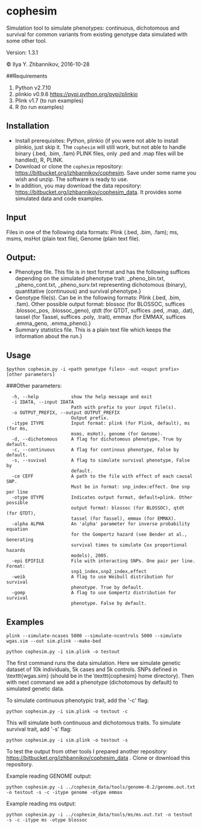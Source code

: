 # cophesim

Simulation tool to simulate phenotypes: continuous, dichotomous and survival for common variants from existing genotype data simulated with some other tool.

Version: 1.3.1

© Ilya Y. Zhbannikov, 2016-10-28

##Requirements

1. Python v2.7.10
2. plinkio v0.9.6 https://pypi.python.org/pypi/plinkio
3. Plink v1.7 (to run examples)
4. R (to run examples)

## Installation

* Install prerequisites: Python, plinkio (if you were not able to install plinkio, just skip it. The ```cophesim``` will still work, but not able to handle binary (.bed, .bim, .fam) PLINK files, only .ped and .map files will be handled), R, PLINK.
* Download or clone the ```cophesim``` repository: https://bitbucket.org/izhbannikov/cophesim. Save under some name you wish and unzip. The software is ready to use.
* In addition, you may download the data repository: https://bitbucket.org/izhbannikov/cophesim_data. It provides some simulated data and code examples.


## Input

Files in one of the following data formats: Plink (.bed, .bim, .fam); ms, msms, msHot (plain text file), Genome (plain text file).

## Output:

* Phenotype file. This file is in text format and has the following suffices depending on the simulated phenotype trait: _pheno_bin.txt, _pheno_cont.txt, _pheno_surv.txt representing dichotomous (binary), quantitative (continuous) and survival phenotype.}
* Genotype file(s). Can be in the following formats: Plink (.bed, .bim, .fam). Other possible output format: blossoc (for BLOSSOC, suffices  .blossoc_pos, .blossoc_geno), qtdt (for QTDT, suffices .ped, .map, .dat), tassel (for Tassel, suffices .poly, .trait), emmax (for EMMAX, suffices  .emma_geno, .emma_pheno).}
* Summary statistics file. This is a plain text file which keeps the information about the run.}

## Usage
```
$python cophesim.py -i <path genotype files> -out <ouput prefix> [other parameters]
```

###Other parameters:

```
  -h, --help            show the help message and exit
  -i IDATA, --input IDATA
                        Path with prefix to your input file(s).
  -o OUTPUT_PREFIX, --output OUTPUT_PREFIX
                        Output prefix.
  -itype ITYPE          Input format: plink (for Plink, default), ms (for ms,
                        msms, msHot), genome (for Genome).
  -d, --dichotomous     A flag for dichotomous phenotype, True by default.
  -c, --continuous      A flag for continous phenotype, False by default.
  -s, --suvival         A flag to simulate survival phenotype, False by
                        default.
  -ce CEFF              A path to the file with effect of each causal SNP.
                        Must be in format: snp_index:effect. One snp per line
  -otype OTYPE          Indicates output format, default=plink. Other possible
                        output format: blossoc (for BLOSSOC), qtdt (for QTDT),
                        tassel (for Tassel), emmax (for EMMAX).
  -alpha ALPHA          An 'alpha' parameter for inverse probability equation
                        for the Gompertz hazard (see Bender at al., Generating
                        survival times to simulate Cox proportional hazards
                        models), 2005.
  -epi EPIFILE          File with interacting SNPs. One pair per line. Format:
                        snp1_index,snp2_index,effect
  -weib                 A flag to use Weibull distribution for survival
                        phenotype. True by default.
  -gomp                 A flag to use Gompertz distribution for survival
                        phenotype. False by default.
```

## Examples

```
plink --simulate-ncases 5000 --simulate-ncontrols 5000 --simulate wgas.sim --out sim.plink --make-bed

python cophesim.py -i sim.plink -o testout
```
The first command runs the data simulation. Here we simulate genetic dataset of 10k individuals, 5k cases and 5k controls. SNPs defined in \texttt{wgas.sim} (should be in the \texttt{cophesim} home directory). Then with next command we add a phenotype (dichotomous by default) to simulated genetic data.

To simulate continuous phenotypic trait, add the '-c' flag:

```
python cophesim.py -i sim.plink -o testout -c
```

This will simulate both continuous and dichotomous traits. To simulate survival trait, add '-s' flag:

```
python cophesim.py -i sim.plink -o testout -s
```

To test the output from other tools I prepared another repository: https://bitbucket.org/izhbannikov/cophesim_data . Clone or download this repository.

Example reading GENOME output:

```
python cophesim.py -i ../cophesim_data/tools/genome-0.2/genome.out.txt -o testout -s -c -itype genome -otype emmax
```

Example reading ms output:

```
python cophesim.py -i ../cophesim_data/tools/ms/ms.out.txt -o testout -s -c -itype ms -otype blossoc
```

